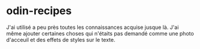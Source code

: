 # odin-recipes
J'ai utilisé a peu près toutes les connaissances acquise jusque là.
J'ai même ajouter certaines choses qui n'étaits pas demandé comme une photo d'acceuil
et des effets de styles sur le texte.
